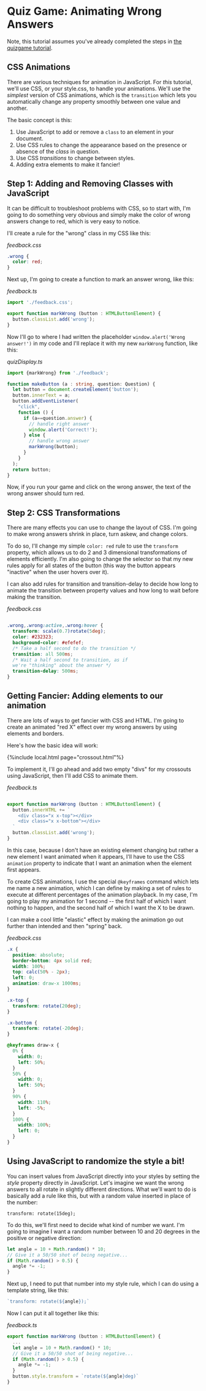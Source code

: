 # Quiz Game: Animating Wrong Answers

Note, this tutorial assumes you've already completed the steps in [the quizgame tutorial](./quizgame.md).

## CSS Animations

There are various techniques for animation in JavaScript. For *this* tutorial, we'll use CSS, or your style.css, to handle your animations. We'll use the *simplest* version of CSS animations, which is the `transition` which lets you automatically change any property smoothly between one value and another.

The basic concept is this:
1. Use JavaScript to add or remove a `class` to an element in your document.
1. Use CSS rules to change the appearance based on the presence or absence of the *class* in question.
1. Use CSS *transitions* to change between styles.
2. Adding extra elements to make it fancier!

## Step 1: Adding and Removing Classes with JavaScript

It can be difficult to troubleshoot problems with CSS, so to start with, I'm going to do something very obvious and simply make the color of wrong answers change to red, which is very easy to notice.

I'll create a rule for the "wrong" class in my CSS like this:

*feedback.css*

```css
.wrong {
  color: red;
}
```

Next up, I'm going to create a function to mark an answer wrong, like this:

*feedback.ts*
```typescript
import './feedback.css';

export function markWrong (button : HTMLButtonElement) {
  button.classList.add('wrong');
}
```

Now I'll go to where I had written the placeholder `window.alert('Wrong answer!')` in my code and I'll replace it with my new `markWrong` function, like this:

*quizDisplay.ts*

```typescript
import {markWrong} from './feedback';

function makeButton (a : string, question: Question) {
  let button = document.createElement('button');
  button.innerText = a;
  button.addEventListener(
    "click",
    function () {
      if (a==question.answer) {
        // handle right answer
        window.alert('Correct!');
      } else {
        // handle wrong answer
        markWrong(button);
      }
    }
  );
  return button;
}
```

Now, if you run your game and click on the wrong answer, the text of the wrong answer should turn red.

## Step 2: CSS Transformations

There are many effects you can use to change the layout of CSS. I'm going to make wrong answers shrink in place, turn askew, and change colors.

To do so, I'll change my simple `color: red` rule to use the `transform` property, which allows us to do 2 and 3 dimensional transformations of elements efficiently. I'm also going to change the selector so that my new rules apply for all states of the button (this way the button appears "inactive" when the user hovers over it).

I can also add rules for transition and transition-delay to decide how long to animate the transition between property values and how long to wait before making the transition.

_feedback.css_

```css

.wrong,.wrong:active,.wrong:hover {
  transform: scale(0.7)rotate(5deg);
  color: #232323;
  background-color: #efefef;
  /* Take a half second to do the transition */
  transition: all 500ms;
  /* Wait a half second to transition, as if
  we're "thinking" about the answer */
  transition-delay: 500ms;
}

```

## Getting Fancier: Adding elements to our animation

There are lots of ways to get fancier with CSS and HTML. I'm going to create an animated "red X" effect over my wrong answers by using elements and borders.

Here's how the basic idea will work:

{%include local.html page="crossout.html"%}

To implement it, I'll go ahead and add two empty "divs" for my crossouts using JavaScript, then I'll add CSS to animate them.

*feedback.ts*

```typescript

export function markWrong (button : HTMLButtonElement) {  
  button.innerHTML += `
    <div class="x x-top"></div>
    <div class="x x-bottom"></div>    
  `
  button.classList.add('wrong');
}
```

In this case, because I don't have an existing element changing but rather a new element I want animated when it appears, I'll have to use the CSS `animation` property to indicate that I want an animation when the element first appears.

To create CSS animations, I use the special `@keyframes` command which lets me name a new animation, which I can define by making a set of rules to execute at different percentages of the animation playback. In my case, I'm going to play my animation for 1 second -- the first half of which I want nothing to happen, and the second half of which I want the X to be drawn.

I can make a cool little "elastic" effect by making the animation go out further than intended and then "spring" back.

*feedback.css*
```css
.x {
  position: absolute;
  border-bottom: 4px solid red;
  width: 100%;
  top: calc(50% - 2px);
  left: 0;
  animation: draw-x 1000ms;
}

.x-top {
  transform: rotate(20deg);
}

.x-bottom {
  transform: rotate(-20deg);
}

@keyframes draw-x {
  0% {
    width: 0;
    left: 50%;
  }
  50% {
    width: 0;
    left: 50%;
  }
  90% {
    width: 110%;
    left: -5%;
  }
  100% {
    width: 100%;
    left: 0;
  }
}
```

## Using JavaScript to randomize the style a bit!

You can insert values from JavaScript directly into your styles by setting the *style* property directly in JavaScript. Let's imagine we want the wrong answers to all rotate in slightly different directions. What we'll want to do is basically add a rule like this, but with a random value inserted in place of the number:

`transform: rotate(15deg);`

To do this, we'll first need to decide what kind of number we want. I'm going to imagine I want a random number between 10 and 20 degrees in the positive or negative direction:

```typescript
let angle = 10 + Math.random() * 10;
// Give it a 50/50 shot of being negative...
if (Math.random() > 0.5) {
  angle *= -1;
}
```

Next up, I need to put that number into my style rule, which I can do using a template string, like this:

```typescript
`transform: rotate(${angle});`
```

Now I can put it all together like this:

*feedback.ts*
```typescript
export function markWrong (button : HTMLButtonElement) {
  ...
  let angle = 10 + Math.random() * 10;
  // Give it a 50/50 shot of being negative...
  if (Math.random() > 0.5) {
    angle *= -1;
  }
  button.style.transform = `rotate(${angle}deg)`
}
```

